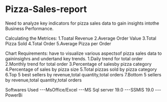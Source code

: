 # Pizza-Sales-report


Need to analyze key indicators for pizza sales data to gain insights intothe Business Performance.


Calculating the Metrices:
  1.Toatal Revenue
  2.Average Order Value
  3.Total Pizza Sold
  4.Total Order
  5.Average Pizza per Order

Chart Requirements:
  have to visualize various aspectsof pizza sales data to gaininsighrs and undertand key trends.
    1.Daily trend for total order
    2.Monthly trend for total order
    3.Percentage of salesby pizza category
    4.Percentage of sales by pizza size
    5.Total pizzas sold by pizza category
    6.Top 5 best sellers by revenue,total quantity,total orders
    7.Bottom 5 sellers by revenue,total quantity,total orders



Softwares Used
---MsOffice/Excel
---MS Sql server 19.0
---SSMIS 19.0
---PowerBi

